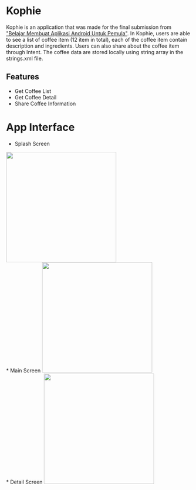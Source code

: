 # Kophie
Kophie is an application that was made for the final submission from ["Belajar Membuat Aplikasi Android Untuk Pemula"](https://www.dicoding.com/certificates/07Z6G9NYWXQR). In Kophie, users are able to see a list of coffee item (12 item in total), each of the coffee item contain description and ingredients. Users can also share about the coffee item through Intent. The coffee data are stored locally using string array in the strings.xml file.

## Features
- Get Coffee List
- Get Coffee Detail
- Share Coffee Information

# App Interface
* Splash Screen
<img src="https://github.com/3henzijuandri3/Kophie/assets/89207690/f7305efb-4c3b-41ce-ad92-47a6fcf4831e.jpg" width="300">
<br>
* Main Screen
<img src="https://github.com/3henzijuandri3/Kophie/assets/89207690/c08ba65d-e647-4c66-a2ef-6f059bbd8d5b.jpg" width="300">
<br>
* Detail Screen
<img src="https://github.com/3henzijuandri3/Kophie/assets/89207690/370102c0-b0ac-4f16-a6ba-00cfb1f0d23b.jpg" width="300">
